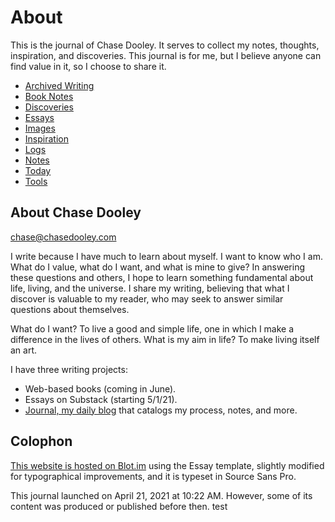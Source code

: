 # About

This is the journal of Chase Dooley. It serves to collect my notes, thoughts, inspiration, and discoveries. This journal is for me, but I believe anyone can find value in it, so I choose to share it.

- [Archived Writing](https://journal.chasedooley.com/tagged/archived-writing)
- [Book Notes](https://journal.chasedooley.com/tagged/book-notes)
- [Discoveries](https://journal.chasedooley.com/tagged/discoveries)
- [Essays](https://journal.chasedooley.com/tagged/essays)
- [Images](https://journal.chasedooley.com/tagged/images) 
- [Inspiration](https://journal.chasedooley.com/tagged/inspiration)
- [Logs](https://journal.chasedooley.com/tagged/logs)
- [Notes](https://journal.chasedooley.com/tagged/notes)
- [Today](https://journal.chasedooley.com/tagged/today)
- [Tools](https://journal.chasedooley.com/tagged/tools)

## About Chase Dooley

chase@chasedooley.com

I write because I have much to learn about myself. I want to know who I am. What do I value, what do I want, and what is mine to give? In  answering these questions and others, I hope to learn something  fundamental about life, living, and the universe. I share my writing,  believing that what I discover is valuable to my reader, who may seek to answer similar questions about themselves.

What do I want? To live a good and simple life, one in which I make a  difference in the lives of others. What is my aim in life? To make  living itself an art.    

I have three writing projects:

- Web-based books (coming in June).
- Essays on Substack (starting 5/1/21).
- [Journal, my daily blog](https://journal.chasedooley.com) that catalogs my process, notes, and more.

## Colophon

[This website is hosted on Blot.im](https://blot.im) using the Essay template, slightly modified for typographical improvements, and it is typeset in Source Sans Pro.

This journal launched on April 21, 2021 at 10:22 AM. However, some of its content was produced or published before then. test

